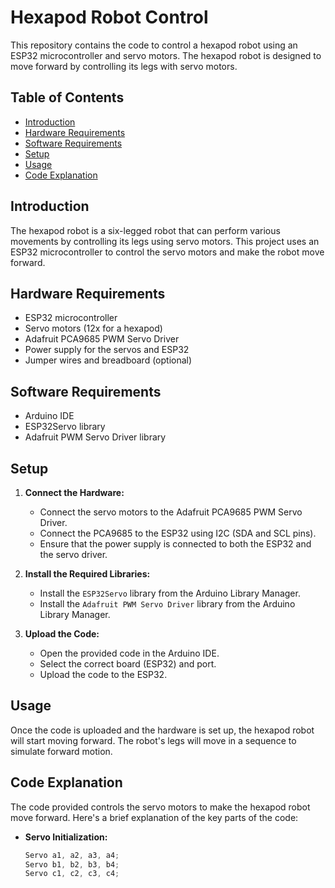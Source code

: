 # Hexapod Robot Control

This repository contains the code to control a hexapod robot using an ESP32 microcontroller and servo motors. The hexapod robot is designed to move forward by controlling its legs with servo motors.

## Table of Contents
- [Introduction](#introduction)
- [Hardware Requirements](#hardware-requirements)
- [Software Requirements](#software-requirements)
- [Setup](#setup)
- [Usage](#usage)
- [Code Explanation](#code-explanation)

## Introduction
The hexapod robot is a six-legged robot that can perform various movements by controlling its legs using servo motors. This project uses an ESP32 microcontroller to control the servo motors and make the robot move forward.

## Hardware Requirements
- ESP32 microcontroller
- Servo motors (12x for a hexapod)
- Adafruit PCA9685 PWM Servo Driver
- Power supply for the servos and ESP32
- Jumper wires and breadboard (optional)

## Software Requirements
- Arduino IDE
- ESP32Servo library
- Adafruit PWM Servo Driver library

## Setup
1. **Connect the Hardware:**
   - Connect the servo motors to the Adafruit PCA9685 PWM Servo Driver.
   - Connect the PCA9685 to the ESP32 using I2C (SDA and SCL pins).
   - Ensure that the power supply is connected to both the ESP32 and the servo driver.

2. **Install the Required Libraries:**
   - Install the `ESP32Servo` library from the Arduino Library Manager.
   - Install the `Adafruit PWM Servo Driver` library from the Arduino Library Manager.

3. **Upload the Code:**
   - Open the provided code in the Arduino IDE.
   - Select the correct board (ESP32) and port.
   - Upload the code to the ESP32.

## Usage
Once the code is uploaded and the hardware is set up, the hexapod robot will start moving forward. The robot's legs will move in a sequence to simulate forward motion.

## Code Explanation
The code provided controls the servo motors to make the hexapod robot move forward. Here's a brief explanation of the key parts of the code:

- **Servo Initialization:**
  ```cpp
  Servo a1, a2, a3, a4;
  Servo b1, b2, b3, b4;
  Servo c1, c2, c3, c4;
